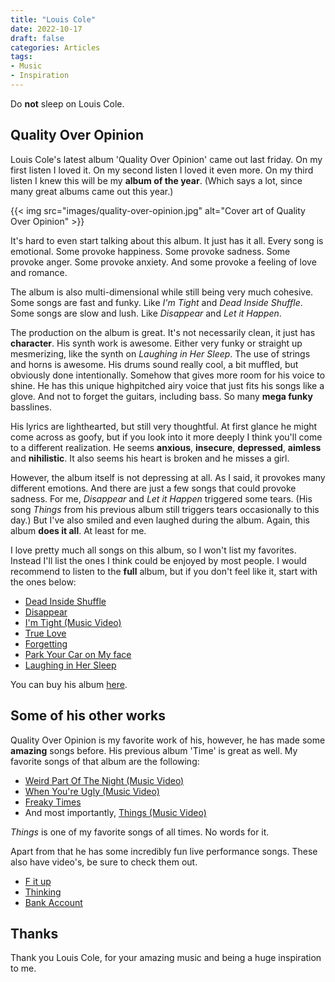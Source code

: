 ```yaml
---
title: "Louis Cole"
date: 2022-10-17
draft: false
categories: Articles
tags:
- Music
- Inspiration
---
```


Do **not** sleep on Louis Cole.

## Quality Over Opinion

Louis Cole's latest album 'Quality Over Opinion' came out last friday.
On my first listen I loved it.
On my second listen I loved it even more.
On my third listen I knew this will be my **album of the year**.
(Which says a lot, since many great albums came out this year.)

{{< img src="images/quality-over-opinion.jpg" alt="Cover art of Quality Over Opinion" >}}

It's hard to even start talking about this album.
It just has it all.
Every song is emotional.
Some provoke happiness.
Some provoke sadness.
Some provoke anger.
Some provoke anxiety.
And some provoke a feeling of love and romance.

The album is also multi-dimensional while still being very much cohesive. 
Some songs are fast and funky.
Like *I'm Tight* and *Dead Inside Shuffle*.
Some songs are slow and lush.
Like *Disappear* and *Let it Happen*.

The production on the album is great.
It's not necessarily clean, it just has **character**.
His synth work is awesome.
Either very funky or straight up mesmerizing, like the synth on *Laughing in Her Sleep*.
The use of strings and horns is awesome.
His drums sound really cool, a bit muffled, but obviously done intentionally.
Somehow that gives more room for his voice to shine.
He has this unique highpitched airy voice that just fits his songs like a glove.
And not to forget the guitars, including bass.
So many **mega funky** basslines.

His lyrics are lighthearted, but still very thoughtful.
At first glance he might come across as goofy, but if you look into it more deeply I think you'll come to a different realization.
He seems **anxious**, **insecure**, **depressed**, **aimless** and **nihilistic**.
It also seems his heart is broken and he misses a girl.

However, the album itself is not depressing at all.
As I said, it provokes many different emotions.
And there are just a few songs that could provoke sadness.
For me, *Disappear* and *Let it Happen* triggered some tears.
(His song *Things* from his previous album still triggers tears occasionally to this day.)
But I've also smiled and even laughed during the album. 
Again, this album **does it all**.
At least for me.

I love pretty much all songs on this album, so I won't list my favorites.
Instead I'll list the ones I think could be enjoyed by most people.
I would recommend to listen to the **full** album, but if you don't feel like it, start with the ones below:

- [Dead Inside Shuffle](https://www.youtube.com/watch?v=RoG-nrvKKZc)
- [Disappear](https://www.youtube.com/watch?v=2pvwGvZkCxY)
- [I'm Tight (Music Video)](https://www.youtube.com/watch?v=u9XrWB-u1vc)
- [True Love](https://www.youtube.com/watch?v=hx24t2hCq98)
- [Forgetting](https://www.youtube.com/watch?v=WYEi5YI_8Is)
- [Park Your Car on My face](https://www.youtube.com/watch?v=qEcI3Ywa49Q)
- [Laughing in Her Sleep](https://www.youtube.com/watch?v=XOr-f_5Ru58)

You can buy his album [here](https://louiscole.bandcamp.com/album/quality-over-opinion).

## Some of his other works

Quality Over Opinion is my favorite work of his, however, he has made some **amazing** songs before.
His previous album 'Time' is great as well.
My favorite songs of that album are the following:

- [Weird Part Of The Night (Music Video)](https://www.youtube.com/watch?v=glgPZmSwC4M)
- [When You're Ugly (Music Video)](https://www.youtube.com/watch?v=vS4NxiURhEw)
- [Freaky Times](https://www.youtube.com/watch?v=sfiyTTP3WRw)
- And most importantly, [Things (Music Video)](https://www.youtube.com/watch?v=RhllQAiEQlM)

*Things* is one of my favorite songs of all times.
No words for it.

Apart from that he has some incredibly fun live performance songs.
These also have video's, be sure to check them out.

- [F it up](https://www.youtube.com/watch?v=IxEIQQkhyeI)
- [Thinking](https://www.youtube.com/watch?v=ZMI1iU7VgyI)
- [Bank Account](https://www.youtube.com/watch?v=dAH4zGd_W1s)

## Thanks

Thank you Louis Cole, for your amazing music and being a huge inspiration to me.
